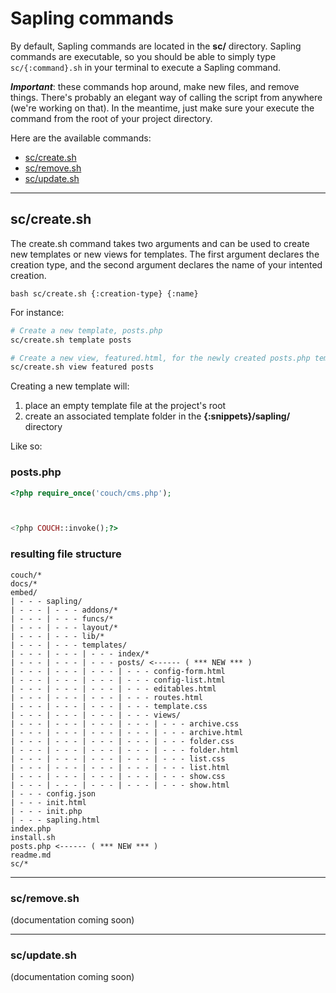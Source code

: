 # Sapling commands
By default, Sapling commands are located in the **sc/** directory. Sapling commands are executable, so you should be able to simply type `sc/{:command}.sh` in your terminal to execute a Sapling command.

***Important***: these commands hop around, make new files, and remove things. There's probably an elegant way of calling the script from anywhere (we're working on that). In the meantime, just make sure your execute the command from the root of your project directory.

Here are the available commands:
- [sc/create.sh](#sccreatesh)
- [sc/remove.sh](#scremovesh)
- [sc/update.sh](#scupdatesh)

- - -

## sc/create.sh
The create.sh command takes two arguments and can be used to create new templates or new views for templates. The first argument declares the creation type, and the second argument declares the name of your intented creation.

`bash sc/create.sh {:creation-type} {:name}`

For instance:
```bash
# Create a new template, posts.php
sc/create.sh template posts

# Create a new view, featured.html, for the newly created posts.php template
sc/create.sh view featured posts
```

Creating a new template will:
1. place an empty template file at the project's root
2. create an associated template folder in the **{:snippets}/sapling/** directory

Like so:

### posts.php
```php
<?php require_once('couch/cms.php');



<?php COUCH::invoke();?>
```

### resulting file structure
```
couch/*
docs/*
embed/
| - - - sapling/
| - - - | - - - addons/*
| - - - | - - - funcs/*
| - - - | - - - layout/*
| - - - | - - - lib/*
| - - - | - - - templates/
| - - - | - - - | - - - index/*
| - - - | - - - | - - - posts/ <------ ( *** NEW *** )
| - - - | - - - | - - - | - - - config-form.html
| - - - | - - - | - - - | - - - config-list.html
| - - - | - - - | - - - | - - - editables.html
| - - - | - - - | - - - | - - - routes.html
| - - - | - - - | - - - | - - - template.css
| - - - | - - - | - - - | - - - views/
| - - - | - - - | - - - | - - - | - - - archive.css
| - - - | - - - | - - - | - - - | - - - archive.html
| - - - | - - - | - - - | - - - | - - - folder.css
| - - - | - - - | - - - | - - - | - - - folder.html
| - - - | - - - | - - - | - - - | - - - list.css
| - - - | - - - | - - - | - - - | - - - list.html
| - - - | - - - | - - - | - - - | - - - show.css
| - - - | - - - | - - - | - - - | - - - show.html
| - - - config.json
| - - - init.html
| - - - init.php
| - - - sapling.html
index.php
install.sh
posts.php <------ ( *** NEW *** )
readme.md
sc/*
```

- - -

### sc/remove.sh

(documentation coming soon)

- - -

### sc/update.sh

(documentation coming soon)